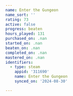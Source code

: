 ```yaml
---
name: Enter the Gungeon
name_sort: ''
rating: 73
active: false
progress: beaten
hours_played: 131
purchased_on: .nan
started_on: .nan
beaten_on: .nan
completed_on: .nan
mastered_on: .nan
identifiers:
  - type: steam
    appid: '311690'
    name: Enter the Gungeon
    synced_on: '2024-08-30'

---
```

